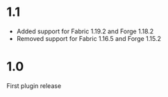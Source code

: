# 1.1
* Added support for Fabric 1.19.2 and Forge 1.18.2
* Removed support for Fabric 1.16.5 and Forge 1.15.2

# 1.0
First plugin release